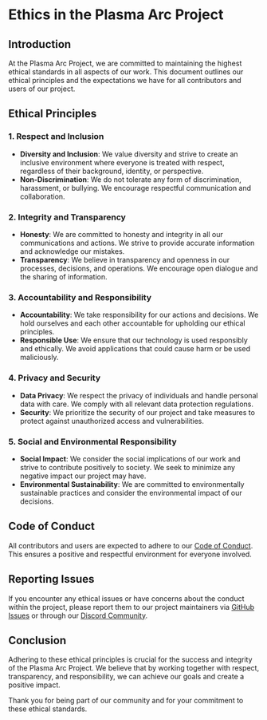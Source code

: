 # Ethics in the Plasma Arc Project

## Introduction

At the Plasma Arc Project, we are committed to maintaining the highest ethical standards in all aspects of our work. This document outlines our ethical principles and the expectations we have for all contributors and users of our project.

## Ethical Principles

### 1. Respect and Inclusion
- **Diversity and Inclusion**: We value diversity and strive to create an inclusive environment where everyone is treated with respect, regardless of their background, identity, or perspective.
- **Non-Discrimination**: We do not tolerate any form of discrimination, harassment, or bullying. We encourage respectful communication and collaboration.

### 2. Integrity and Transparency
- **Honesty**: We are committed to honesty and integrity in all our communications and actions. We strive to provide accurate information and acknowledge our mistakes.
- **Transparency**: We believe in transparency and openness in our processes, decisions, and operations. We encourage open dialogue and the sharing of information.

### 3. Accountability and Responsibility
- **Accountability**: We take responsibility for our actions and decisions. We hold ourselves and each other accountable for upholding our ethical principles.
- **Responsible Use**: We ensure that our technology is used responsibly and ethically. We avoid applications that could cause harm or be used maliciously.

### 4. Privacy and Security
- **Data Privacy**: We respect the privacy of individuals and handle personal data with care. We comply with all relevant data protection regulations.
- **Security**: We prioritize the security of our project and take measures to protect against unauthorized access and vulnerabilities.

### 5. Social and Environmental Responsibility
- **Social Impact**: We consider the social implications of our work and strive to contribute positively to society. We seek to minimize any negative impact our project may have.
- **Environmental Sustainability**: We are committed to environmentally sustainable practices and consider the environmental impact of our decisions.

## Code of Conduct
All contributors and users are expected to adhere to our [Code of Conduct](CODE_OF_CONDUCT.md). This ensures a positive and respectful environment for everyone involved.

## Reporting Issues
If you encounter any ethical issues or have concerns about the conduct within the project, please report them to our project maintainers via [GitHub Issues](https://github.com/yourusername/plasma-arc-project/issues) or through our [Discord Community](https://discord.com/invite/huggingface).

## Conclusion
Adhering to these ethical principles is crucial for the success and integrity of the Plasma Arc Project. We believe that by working together with respect, transparency, and responsibility, we can achieve our goals and create a positive impact.

Thank you for being part of our community and for your commitment to these ethical standards.
